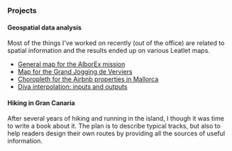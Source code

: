 ### Projects

#### Geospatial data analysis

Most of the things I've worked on recently (out of the office) are related to
spatial information and the results ended up on various Leatlet maps.

* [General map for the AlborEx mission](leaflet/alborex.md)
* [Map for the Grand Jogging de Verviers](./leaflet/joggingVerviers.md)
* [Choropleth for the Airbnb properties in Mallorca](./leaflet/MallorcaAirbnb.md)
* [Diva interpolation: inputs and outputs](./leaflet/DivaBlackSea.md)

#### Hiking in Gran Canaria

After several years of hiking and running in the island, I though it was time
to write a book about it. The plan is to describe typical tracks, but also to
help readers design their own routes by providing all the sources of
useful information.
